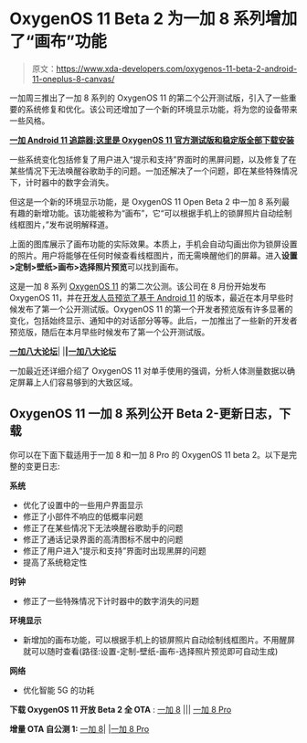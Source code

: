 # OxygenOS 11 Beta 2 为一加 8 系列增加了“画布”功能

> 原文：<https://www.xda-developers.com/oxygenos-11-beta-2-android-11-oneplus-8-canvas/>

一加周三推出了一加 8 系列的 OxygenOS 11 的第二个公开测试版，引入了一些重要的系统修复和优化。该公司还增加了一个新的环境显示功能，将为您的设备带来一些风格。

**[一加 Android 11 追踪器:这里是 OxygenOS 11 官方测试版和稳定版全部下载安装](https://www.xda-developers.com/oneplus-android-11-official-oxygenos-11-beta-stable-tracker-download-install/)**

一些系统变化包括修复了用户进入“提示和支持”界面时的黑屏问题，以及修复了在某些情况下无法唤醒谷歌助手的问题。一加还解决了一个问题，即在某些特殊情况下，计时器中的数字会消失。

但这是一个新的环境显示功能，是 OxygenOS 11 Open Beta 2 中一加 8 系列最有趣的新增功能。该功能被称为“画布”，它“可以根据手机上的锁屏照片自动绘制线框图片，”发布说明解释道。

上面的图库展示了画布功能的实际效果。本质上，手机会自动勾画出你为锁屏设置的照片。用户将能够在任何时候查看线框图片，而无需唤醒他们的屏幕。进入**设置>定制>壁纸>画布>选择照片预览**可以找到画布。

这是一加 8 系列 [OxygenOS 11](https://www.xda-developers.com/oneplus-android-11-official-oxygenos-11-beta-stable-tracker-download-install/) 的第二次公测。该公司在 8 月份开始发布 OxygenOS 11，并在[开发人员预览了基于 Android 11](https://www.xda-developers.com/oxygenos-11-beta-oneplus-8-pro-android-11-update-hands-on/) 的版本，最近在本月早些时候发布了第一个公开测试版。OxygenOS 11 的第一个开发者预览版有许多显著的变化，包括始终显示、通知中的对话部分等等。此后，一加推出了一些新的开发者预览版，随后在本月早些时候发布了第一个公开测试版。

**[一加八大论坛](https://forum.xda-developers.com/oneplus-8)**| |**|[一加八大论坛](https://forum.xda-developers.com/oneplus-8-pro)**

一加最近还详细介绍了 OxygenOS 11 对单手使用的强调，分析人体测量数据以确定屏幕上人们容易够到的大致区域。

## OxygenOS 11 一加 8 系列公开 Beta 2-更新日志，下载

你可以在下面下载适用于一加 8 和一加 8 Pro 的 OxygenOS 11 beta 2。以下是完整的变更日志:

**系统**

*   优化了设置中的一些用户界面显示
*   修正了小部件不响应的低概率问题
*   修正了在某些情况下无法唤醒谷歌助手的问题
*   修正了通话记录界面的高清图标不居中的问题
*   修正了用户进入“提示和支持”界面时出现黑屏的问题
*   提高了系统稳定性

**时钟**

*   修正了一些特殊情况下计时器中的数字消失的问题

**环境显示**

*   新增加的画布功能，可以根据手机上的锁屏照片自动绘制线框图片。不用醒屏就可以随时查看(路径:设置-定制-壁纸-画布-选择照片预览即可自动生成)

**网络**

*   优化智能 5G 的功耗

**下载 OxygenOS 11 开放 Beta 2 全 OTA** : [一加 8](https://otafsg1.h2os.com/patch/amazone2/GLO/OnePlus8Oxygen/OnePlus8Oxygen_15.X.12_GLO_0120_2009181221/OnePlus8Oxygen_15_OTA_0120_all_2009181221_1c9d166cd2e0eb.zip) ||| [一加 8 Pro](https://otafsg1.h2os.com/patch/amazone2/GLO/OnePlus8ProOxygen/OnePlus8ProOxygen_15.X.12_GLO_0120_2009181219/OnePlus8ProOxygen_15_OTA_0120_all_2009181219_732c.zip)

**增量 OTA 自公测 1:** [一加 8](https://otafsg1.h2os.com/patch/amazone2/GLO/OnePlus8Oxygen/OnePlus8Oxygen_15.X.12_GLO_0120_2009181221/OnePlus8Oxygen_15_OTA_0110-0120_patch_2009181221_9984c0e7c7d74e.zip)| |[一加 8 Pro](https://otafsg1.h2os.com/patch/amazone2/GLO/OnePlus8ProOxygen/OnePlus8ProOxygen_15.X.12_GLO_0120_2009181219/OnePlus8ProOxygen_15_OTA_0110-0120_patch_2009181219_c664db44.zip)